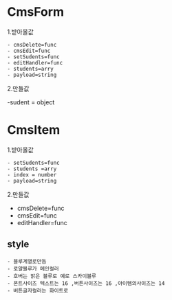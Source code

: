 # CmsForm

1.받아올값

    - cmsDelete=func
    - cmsEdit=func
    - setSudents=func
    - editHandler=func
    - students=arry
    - payload=string

2.만들값

-sudent = object

# CmsItem

1.받아올값

    - setSudents=func
    - students =arry
    - index = number
    - payload=string

2.만들값

- cmsDelete=func
- cmsEdit=func
- editHandler=func

## style

    - 블루계열로만듬
    - 로얄블루가 메인컬러
    - 호버는 밝은 블루로 예로 스카이블루
    - 폰트사이즈 텍스트는 16 ,버튼사이즈는 16 ,아이템의사이즈는 14
    - 버튼글자컬러는 화이트로
